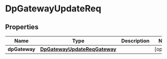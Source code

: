 # DpGatewayUpdateReq

## Properties
Name | Type | Description | Notes
------------ | ------------- | ------------- | -------------
**dpGateway** | [**DpGatewayUpdateReqGateway**](DpGatewayUpdateReqGateway.md) |  |  [optional]
